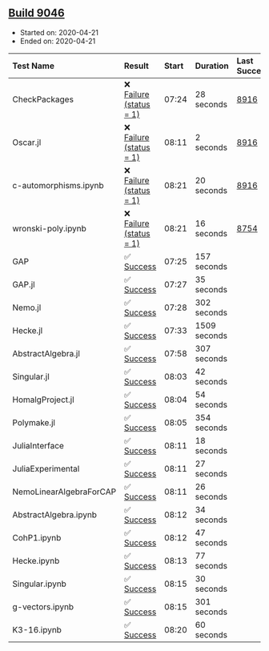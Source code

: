 ## [Build 9046](https://oscarci.mathematik.uni-kl.de/job/oscar/9046/)

* Started on: 2020-04-21
* Ended on: 2020-04-21

| Test Name    | Result | Start | Duration | Last Success | First Failure |
|:-------------|:-------|:------|:---------|:-------------|:--------------|
| CheckPackages | ❌ [Failure (status = 1)](https://oscarci.mathematik.uni-kl.de/job/oscar/9046/artifact/logs/build-9046/CheckPackages.log) | 07:24 | 28 seconds | [8916](https://oscarci.mathematik.uni-kl.de/job/oscar/8916/) | [8920](https://oscarci.mathematik.uni-kl.de/job/oscar/8920/) |
| Oscar.jl | ❌ [Failure (status = 1)](https://oscarci.mathematik.uni-kl.de/job/oscar/9046/artifact/logs/build-9046/Oscar.jl.log) | 08:11 | 2 seconds | [8916](https://oscarci.mathematik.uni-kl.de/job/oscar/8916/) | [8920](https://oscarci.mathematik.uni-kl.de/job/oscar/8920/) |
| c-automorphisms.ipynb | ❌ [Failure (status = 1)](https://oscarci.mathematik.uni-kl.de/job/oscar/9046/artifact/logs/build-9046/c-automorphisms.ipynb.log) | 08:21 | 20 seconds | [8916](https://oscarci.mathematik.uni-kl.de/job/oscar/8916/) | [8920](https://oscarci.mathematik.uni-kl.de/job/oscar/8920/) |
| wronski-poly.ipynb | ❌ [Failure (status = 1)](https://oscarci.mathematik.uni-kl.de/job/oscar/9046/artifact/logs/build-9046/wronski-poly.ipynb.log) | 08:21 | 16 seconds | [8754](https://oscarci.mathematik.uni-kl.de/job/oscar/8754/) | [8755](https://oscarci.mathematik.uni-kl.de/job/oscar/8755/) |
| GAP | ✅ [Success](https://oscarci.mathematik.uni-kl.de/job/oscar/9046/artifact/logs/build-9046/GAP.log) | 07:25 | 157 seconds |  |  |
| GAP.jl | ✅ [Success](https://oscarci.mathematik.uni-kl.de/job/oscar/9046/artifact/logs/build-9046/GAP.jl.log) | 07:27 | 35 seconds |  |  |
| Nemo.jl | ✅ [Success](https://oscarci.mathematik.uni-kl.de/job/oscar/9046/artifact/logs/build-9046/Nemo.jl.log) | 07:28 | 302 seconds |  |  |
| Hecke.jl | ✅ [Success](https://oscarci.mathematik.uni-kl.de/job/oscar/9046/artifact/logs/build-9046/Hecke.jl.log) | 07:33 | 1509 seconds |  |  |
| AbstractAlgebra.jl | ✅ [Success](https://oscarci.mathematik.uni-kl.de/job/oscar/9046/artifact/logs/build-9046/AbstractAlgebra.jl.log) | 07:58 | 307 seconds |  |  |
| Singular.jl | ✅ [Success](https://oscarci.mathematik.uni-kl.de/job/oscar/9046/artifact/logs/build-9046/Singular.jl.log) | 08:03 | 42 seconds |  |  |
| HomalgProject.jl | ✅ [Success](https://oscarci.mathematik.uni-kl.de/job/oscar/9046/artifact/logs/build-9046/HomalgProject.jl.log) | 08:04 | 54 seconds |  |  |
| Polymake.jl | ✅ [Success](https://oscarci.mathematik.uni-kl.de/job/oscar/9046/artifact/logs/build-9046/Polymake.jl.log) | 08:05 | 354 seconds |  |  |
| JuliaInterface | ✅ [Success](https://oscarci.mathematik.uni-kl.de/job/oscar/9046/artifact/logs/build-9046/JuliaInterface.log) | 08:11 | 18 seconds |  |  |
| JuliaExperimental | ✅ [Success](https://oscarci.mathematik.uni-kl.de/job/oscar/9046/artifact/logs/build-9046/JuliaExperimental.log) | 08:11 | 27 seconds |  |  |
| NemoLinearAlgebraForCAP | ✅ [Success](https://oscarci.mathematik.uni-kl.de/job/oscar/9046/artifact/logs/build-9046/NemoLinearAlgebraForCAP.log) | 08:11 | 26 seconds |  |  |
| AbstractAlgebra.ipynb | ✅ [Success](https://oscarci.mathematik.uni-kl.de/job/oscar/9046/artifact/logs/build-9046/AbstractAlgebra.ipynb.log) | 08:12 | 34 seconds |  |  |
| CohP1.ipynb | ✅ [Success](https://oscarci.mathematik.uni-kl.de/job/oscar/9046/artifact/logs/build-9046/CohP1.ipynb.log) | 08:12 | 47 seconds |  |  |
| Hecke.ipynb | ✅ [Success](https://oscarci.mathematik.uni-kl.de/job/oscar/9046/artifact/logs/build-9046/Hecke.ipynb.log) | 08:13 | 77 seconds |  |  |
| Singular.ipynb | ✅ [Success](https://oscarci.mathematik.uni-kl.de/job/oscar/9046/artifact/logs/build-9046/Singular.ipynb.log) | 08:15 | 30 seconds |  |  |
| g-vectors.ipynb | ✅ [Success](https://oscarci.mathematik.uni-kl.de/job/oscar/9046/artifact/logs/build-9046/g-vectors.ipynb.log) | 08:15 | 301 seconds |  |  |
| K3-16.ipynb | ✅ [Success](https://oscarci.mathematik.uni-kl.de/job/oscar/9046/artifact/logs/build-9046/K3-16.ipynb.log) | 08:20 | 60 seconds |  |  |
